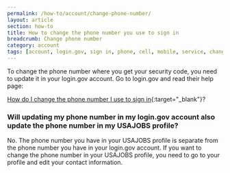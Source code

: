```yaml
---
permalink: /how-to/account/change-phone-number/
layout: article
section: how-to
title: How to change the phone number you use to sign in
breadcrumb: Change phone number
category: account
tags: [account, login.gov, sign in, phone, cell, mobile, service, change, number, support-update-account]
---
```


To change the phone number where you get your security code, you need to update it in your login.gov account. Go to login.gov and read their help page:

[How do I change the phone number I use to sign in](https://login.gov/help/changing-settings/change-my-phone-number/){:target="_blank"}?

### Will updating my phone number in my login.gov account also update the phone number in my USAJOBS profile?

No. The phone number you have in your USAJOBS profile is separate from the phone number you have in your login.gov account. If you want to change the phone number in your USAJOBS profile, you need to go to your profile and edit your contact information.
